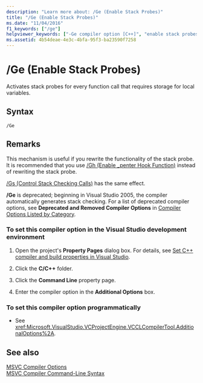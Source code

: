 ```yaml
---
description: "Learn more about: /Ge (Enable Stack Probes)"
title: "/Ge (Enable Stack Probes)"
ms.date: "11/04/2016"
f1_keywords: ["/ge"]
helpviewer_keywords: ["-Ge compiler option [C++]", "enable stack probes", "/Ge compiler option [C++]", "stack, stack probes", "stack probes", "stack checking calls", "Ge compiler option [C++]"]
ms.assetid: 4b54deae-4e3c-4bfa-95f3-ba23590f7258
---
```

# /Ge (Enable Stack Probes)

Activates stack probes for every function call that requires storage for local variables.

## Syntax

```
/Ge
```

## Remarks

This mechanism is useful if you rewrite the functionality of the stack probe. It is recommended that you use [/Gh (Enable _penter Hook Function)](gh-enable-penter-hook-function.md) instead of rewriting the stack probe.

[/Gs (Control Stack Checking Calls)](gs-control-stack-checking-calls.md) has the same effect.

**/Ge** is deprecated; beginning in Visual Studio 2005, the compiler automatically generates stack checking. For a list of deprecated compiler options, see **Deprecated and Removed Compiler Options** in [Compiler Options Listed by Category](compiler-options-listed-by-category.md).

### To set this compiler option in the Visual Studio development environment

1. Open the project's **Property Pages** dialog box. For details, see [Set C++ compiler and build properties in Visual Studio](../working-with-project-properties.md).

1. Click the **C/C++** folder.

1. Click the **Command Line** property page.

1. Enter the compiler option in the **Additional Options** box.

### To set this compiler option programmatically

- See <xref:Microsoft.VisualStudio.VCProjectEngine.VCCLCompilerTool.AdditionalOptions%2A>.

## See also

[MSVC Compiler Options](compiler-options.md)<br/>
[MSVC Compiler Command-Line Syntax](compiler-command-line-syntax.md)
